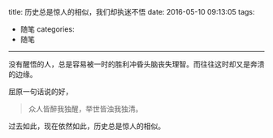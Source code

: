 title: 历史总是惊人的相似，我们却执迷不悟
date: 2016-05-10 09:13:05
tags:
- 随笔
categories:
- 随笔
----

没有醒悟的人，总是容易被一时的胜利冲昏头脑丧失理智。而往往这时却又是奔溃的边缘。

屈原一句话说的好，
> 众人皆醉我独醒，举世皆浊我独清。

过去如此，现在依然如此，历史总是惊人的相似。
